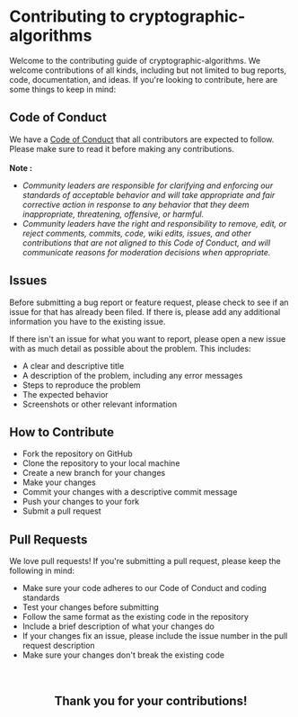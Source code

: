 # Contributing to cryptographic-algorithms

Welcome to the contributing guide of cryptographic-algorithms. We welcome contributions of all kinds, including but not limited to bug reports, code, documentation, and ideas. If you're looking to contribute, here are some things to keep in mind:

## Code of Conduct

We have a [Code of Conduct](https://github.com/rcallaby/cryptographic-algorithms/blob/main/CODE_OF_CONDUCT.md) that all contributors are expected to follow. Please make sure to read it before making any contributions. <br></br>
**Note :** 
+ *Community leaders are responsible for clarifying and enforcing our standards of acceptable behavior and will take appropriate and fair corrective action in response to any behavior that they deem inappropriate, threatening, offensive, or harmful.*
+ *Community leaders have the right and responsibility to remove, edit, or reject comments, commits, code, wiki edits, issues, and other contributions that are not aligned to this Code of Conduct, and will communicate reasons for moderation decisions when appropriate.*
## Issues

Before submitting a bug report or feature request, please check to see if an issue for that has already been filed. If there is, please add any additional information you have to the existing issue.

If there isn't an issue for what you want to report, please open a new issue with as much detail as possible about the problem. This includes:

- A clear and descriptive title
- A description of the problem, including any error messages
- Steps to reproduce the problem
- The expected behavior
- Screenshots or other relevant information

## How to Contribute
+ Fork the repository on GitHub
+ Clone the repository to your local machine
+ Create a new branch for your changes
+ Make your changes
+ Commit your changes with a descriptive commit message
+ Push your changes to your fork
+ Submit a pull request

## Pull Requests

We love pull requests! If you're submitting a pull request, please keep the following in mind:

- Make sure your code adheres to our Code of Conduct and coding standards
- Test your changes before submitting
- Follow the same format as the existing code in the repository
- Include a brief description of what your changes do
- If your changes fix an issue, please include the issue number in the pull request description
- Make sure your changes don't break the existing code

<br>
<h2 align="center">Thank you for your contributions!</h2>